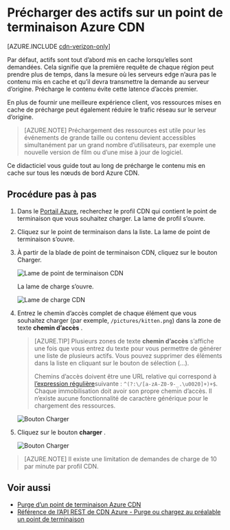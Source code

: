 <properties
    pageTitle="Précharger des actifs sur un point de terminaison Azure CDN | Microsoft Azure"
    description="Découvrez comment précharger le contenu mis en cache sur un point de terminaison CDN."
    services="cdn"
    documentationCenter=""
    authors="camsoper"
    manager="erikre"
    editor=""/>

<tags
    ms.service="cdn"
    ms.workload="tbd"
    ms.tgt_pltfrm="na"
    ms.devlang="na"
    ms.topic="article"
    ms.date="07/28/2016"
    ms.author="casoper"/>

# <a name="pre-load-assets-on-an-azure-cdn-endpoint"></a>Précharger des actifs sur un point de terminaison Azure CDN

[AZURE.INCLUDE [cdn-verizon-only](../../includes/cdn-verizon-only.md)]

Par défaut, actifs sont tout d’abord mis en cache lorsqu’elles sont demandées. Cela signifie que la première requête de chaque région peut prendre plus de temps, dans la mesure où les serveurs edge n’aura pas le contenu mis en cache et qu’il devra transmettre la demande au serveur d’origine. Précharge le contenu évite cette latence d’accès premier.

En plus de fournir une meilleure expérience client, vos ressources mises en cache de précharge peut également réduire le trafic réseau sur le serveur d’origine.

> [AZURE.NOTE] Préchargement des ressources est utile pour les événements de grande taille ou contenu devient accessibles simultanément par un grand nombre d’utilisateurs, par exemple une nouvelle version de film ou d’une mise à jour de logiciel.

Ce didacticiel vous guide tout au long de précharge le contenu mis en cache sur tous les nœuds de bord Azure CDN.

## <a name="walkthrough"></a>Procédure pas à pas

1. Dans le [Portail Azure](https://portal.azure.com), recherchez le profil CDN qui contient le point de terminaison que vous souhaitez charger.  La lame de profil s’ouvre.

2. Cliquez sur le point de terminaison dans la liste.  La lame de point de terminaison s’ouvre.

3. À partir de la blade de point de terminaison CDN, cliquez sur le bouton Charger.

    ![Lame de point de terminaison CDN](./media/cdn-preload-endpoint/cdn-endpoint-blade.png)

    La lame de charge s’ouvre.

    ![Lame de charge CDN](./media/cdn-preload-endpoint/cdn-load-blade.png)

4. Entrez le chemin d’accès complet de chaque élément que vous souhaitez charger (par exemple, `/pictures/kitten.png`) dans la zone de texte **chemin d’accès** .

    > [AZURE.TIP] Plusieurs zones de texte **chemin d’accès** s’affiche une fois que vous entrez du texte pour vous permettre de générer une liste de plusieurs actifs.  Vous pouvez supprimer des éléments dans la liste en cliquant sur le bouton de sélection (...).
    >
    > Chemins d’accès doivent être une URL relative qui correspond à [l’expression régulière](https://msdn.microsoft.com/library/az24scfc.aspx)suivante : `^(?:\/[a-zA-Z0-9-_.\u0020]+)+$`.  Chaque immobilisation doit avoir son propre chemin d’accès.  Il n’existe aucune fonctionnalité de caractère générique pour le chargement des ressources.

    ![Bouton Charger](./media/cdn-preload-endpoint/cdn-load-paths.png)

5. Cliquez sur le bouton **charger** .

    ![Bouton Charger](./media/cdn-preload-endpoint/cdn-load-button.png)

> [AZURE.NOTE] Il existe une limitation de demandes de charge de 10 par minute par profil CDN.

## <a name="see-also"></a>Voir aussi
- [Purge d’un point de terminaison Azure CDN](cdn-purge-endpoint.md)
- [Référence de l’API REST de CDN Azure - Purge ou chargez au préalable un point de terminaison](https://msdn.microsoft.com/library/mt634451.aspx)
